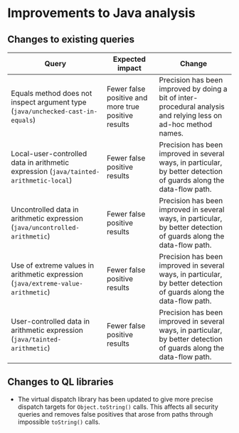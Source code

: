 # Improvements to Java analysis

## Changes to existing queries

| **Query**                  | **Expected impact**    | **Change**                                                       |
|----------------------------|------------------------|------------------------------------------------------------------|
| Equals method does not inspect argument type (`java/unchecked-cast-in-equals`) | Fewer false positive and more true positive results | Precision has been improved by doing a bit of inter-procedural analysis and relying less on ad-hoc method names. |
| Local-user-controlled data in arithmetic expression (`java/tainted-arithmetic-local`) | Fewer false positive results | Precision has been improved in several ways, in particular, by better detection of guards along the data-flow path. |
| Uncontrolled data in arithmetic expression (`java/uncontrolled-arithmetic`) | Fewer false positive results | Precision has been improved in several ways, in particular, by better detection of guards along the data-flow path. |
| Use of extreme values in arithmetic expression (`java/extreme-value-arithmetic`) | Fewer false positive results | Precision has been improved in several ways, in particular, by better detection of guards along the data-flow path. |
| User-controlled data in arithmetic expression (`java/tainted-arithmetic`) | Fewer false positive results | Precision has been improved in several ways, in particular, by better detection of guards along the data-flow path. |

## Changes to QL libraries

* The virtual dispatch library has been updated to give more precise dispatch
  targets for `Object.toString()` calls. This affects all security queries and
  removes false positives that arose from paths through impossible `toString()`
  calls.

